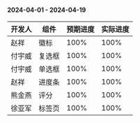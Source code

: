 #### 2024-04-01 - 2024-04-19

|开发人	|组件	|预期进度	|实际进度	|
| ---	| ---	| ---		|---		|
|赵祥	| 徽标	|100%		|100%		|
|付宇威	| 复选框	|100%		|100%		|
|付宇威	| 单选框	|100%		|100%		|
|赵祥	| 进度条	|100%		|100%		|
|熊金燕	| 评分	|100%		|100%		|
|徐亚军	| 标签页	|100%		|100%		|
